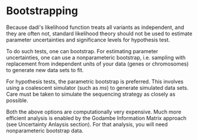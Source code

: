 # Bootstrapping

Because dadi's likelihood function treats all variants as independent, and they are often not, standard likelihood theory should not be used to estimate parameter uncertainties and significance levels for hypothesis test. 

To do such tests, one can bootstrap. For estimating parameter uncertainties, one can use a nonparameteric bootstrap, i.e. sampling with replacement from independent units of your data (genes or chromosomes) to generate new data sets to fit. 

For hypothesis tests, the parametric bootstrap is preferred. This involves using a coalescent simulator (such as *ms*) to generate simulated data sets. Care must be taken to simulate the sequencing strategy as closely as possible.

Both the above options are computationally very expensive. Much more efficient analysis is enabled by the Godambe Information Matrix approach (see Uncertainty Anlaysis section). For
that analysis, you will need nonparameteric bootstrap data.